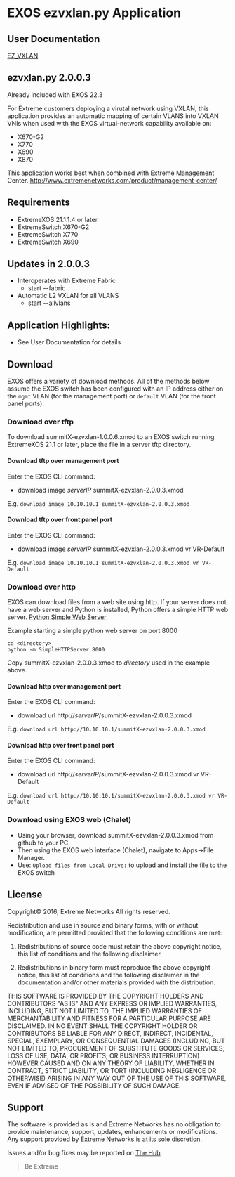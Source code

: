 # EXOS ezvxlan.py Application
## User Documentation
[EZ_VXLAN](https://rawgit.com/extremenetworks/EXOS_Apps/master/EZ_VXLAN/docs/ezvxlan.html)

## ezvxlan.py 2.0.0.3

Already included with EXOS 22.3

For Extreme customers deploying a virutal network using VXLAN, this application provides an automatic mapping of certain VLANS into VXLAN VNIs when used with the EXOS virtual-network capability available on:
- X670-G2
- X770
- X690
- X870

This application works best when combined with Extreme Management Center. http://www.extremenetworks.com/product/management-center/


## Requirements
- ExtremeXOS 21.1.1.4 or later
- ExtremeSwitch X670-G2
- ExtremeSwitch X770
- ExtremeSwitch X690

## Updates in 2.0.0.3
- Interoperates with Extreme Fabric
    - start --fabric
- Automatic L2 VXLAN for all VLANS
    - start --allvlans

## Application Highlights:
- See User Documentation for details

## Download
EXOS offers a variety of download methods. All of the methods below assume the EXOS switch has been configured with an IP address either on the `mgmt` VLAN (for the management port) or `default` VLAN (for the front panel ports).
### Download over tftp
To download summitX-ezvxlan-1.0.0.6.xmod to an EXOS switch running ExtremeXOS 21.1 or later, place the file in a server tftp directory.

#### Download tftp over management port
Enter the EXOS CLI command:
- download image _serverIP_ summitX-ezvxlan-2.0.0.3.xmod

E.g.
`download image 10.10.10.1 summitX-ezvxlan-2.0.0.3.xmod`

#### Download tftp over front panel port
Enter the EXOS CLI command:
- download image _serverIP_ summitX-ezvxlan-2.0.0.3.xmod vr VR-Default

E.g.
`download image 10.10.10.1 summitX-ezvxlan-2.0.0.3.xmod vr VR-Default`

### Download over http
EXOS can download files from a web site using http. 
If your server does not have a web server and Python is installed, Python offers a simple HTTP web server. [Python Simple Web Server](https://docs.python.org/2/library/simplehttpserver.html)

Example starting a simple python web server on port 8000
```
cd <directory>
python -m SimpleHTTPServer 8000
```
Copy summitX-ezvxlan-2.0.0.3.xmod to _directory_ used in the example above.
#### Download http over management port
Enter the EXOS CLI command:
- download url http://_serverIP_/summitX-ezvxlan-2.0.0.3.xmod

E.g. `download url http://10.10.10.1/summitX-ezvxlan-2.0.0.3.xmod`

#### Download http over front panel port
Enter the EXOS CLI command:
- download url http://_serverIP_/summitX-ezvxlan-2.0.0.3.xmod vr VR-Default

E.g. `download url http://10.10.10.1/summitX-ezvxlan-2.0.0.3.xmod vr VR-Default`

### Download using EXOS web (Chalet)
- Using your browser, download summitX-ezvxlan-2.0.0.3.xmod from github to your PC. 
- Then using the EXOS web interface (Chalet), navigate to Apps->File Manager.
- Use: `Upload files from Local Drive:` to upload and install the file to the EXOS switch

## License
Copyright© 2016, Extreme Networks
All rights reserved.

Redistribution and use in source and binary forms, with or without modification,
are permitted provided that the following conditions are met:

1. Redistributions of source code must retain the above copyright notice, this
list of conditions and the following disclaimer.

2. Redistributions in binary form must reproduce the above copyright notice,
this list of conditions and the following disclaimer in the documentation
and/or other materials provided with the distribution.

THIS SOFTWARE IS PROVIDED BY THE COPYRIGHT HOLDERS AND CONTRIBUTORS "AS IS" AND
ANY EXPRESS OR IMPLIED WARRANTIES, INCLUDING, BUT NOT LIMITED TO, THE IMPLIED
WARRANTIES OF MERCHANTABILITY AND FITNESS FOR A PARTICULAR PURPOSE ARE
DISCLAIMED. IN NO EVENT SHALL THE COPYRIGHT HOLDER OR CONTRIBUTORS BE LIABLE
FOR ANY DIRECT, INDIRECT, INCIDENTAL, SPECIAL, EXEMPLARY, OR CONSEQUENTIAL
DAMAGES (INCLUDING, BUT NOT LIMITED TO, PROCUREMENT OF SUBSTITUTE GOODS OR
SERVICES; LOSS OF USE, DATA, OR PROFITS; OR BUSINESS INTERRUPTION) HOWEVER
CAUSED AND ON ANY THEORY OF LIABILITY, WHETHER IN CONTRACT, STRICT LIABILITY,
OR TORT (INCLUDING NEGLIGENCE OR OTHERWISE) ARISING IN ANY WAY OUT OF THE USE
OF THIS SOFTWARE, EVEN IF ADVISED OF THE POSSIBILITY OF SUCH DAMAGE.

## Support
The software is provided as is and Extreme Networks has no obligation to provide
maintenance, support, updates, enhancements or modifications.
Any support provided by Extreme Networks is at its sole discretion.

Issues and/or bug fixes may be reported on [The Hub](https://community.extremenetworks.com/extreme).

>Be Extreme
